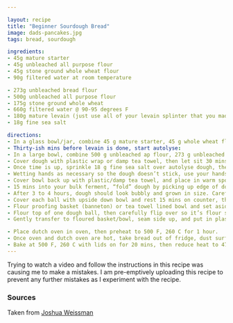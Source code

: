 ```yaml
---

layout: recipe
title: "Beginner Sourdough Bread"
image: dads-pancakes.jpg
tags: bread, sourdough

ingredients:
- 45g mature starter
- 45g unbleached all purpose flour
- 45g stone ground whole wheat flour
- 90g filtered water at room temperature

- 273g unbleached bread flour 
- 500g unbleached all purpose flour
- 175g stone ground whole wheat
- 660g filtered water @ 90-95 degrees F
- 180g mature levain (just use all of your levain splinter that you made seperately)
- 18g fine sea salt

directions:
- In a glass bowl/jar, combine 45 g mature starter, 45 g whole wheat flour, 45 g unbleached ap flour, and 90 g room temp water; mix until homogeneous. Cover with a loose lid, plastic wrap, etc. and let ferment for 6 hours at 78 F, 26 C, or longer in your room is a little cooler. In the video he uses a fermentation station, I like to leave mine in the microwave or the oven with the light on. 
- Thirty-ish mins before levain is done, start autolyse:
- In a large bowl, combine 500 g unbleached ap flour, 273 g unbleached bread flour, and 175 g whole wheat flour. Mix flours together, then add 660 g lukewarm water (90-95 F, 32-35 C) and mix by hand. 
- Cover dough with plastic wrap or damp tea towel, then let sit 30 mins (aka rest of levain time) in the same warm place you have your levain (oven, microwave, fermentation station, etc.)
- Once time is up, sprinkle 18 g fine sea salt over autolyse dough, then add levain on top and spread across surface using damp hands. 
- Wetting hands as necessary so the dough doesn’t stick, use your hands to combine dough with levain on top. Pick it up, squish it, pinch it, whatever you want until it’s fully combined. If prefered, you can do the rhubaud method and scoop and slap the dough in the bowl (hard to describe, just [watch the video](https://www.youtube.com/watch?v=eod5cUxAHRM).)
- Cover bowl back up with plastic/damp tea towel, and place in warm spot to “bulk ferment” for 3 to 4 hours.
- 15 mins into your bulk ferment, “fold” dough by picking up edge of dough and stretching it into the middle, then turn bowl 90 degrees and repeat until you make it all the way around. Do this again 15 minutes later, and after that 30 minutes later, completing 3 total folds. Then let dough rest untouched for remaining time. 
- After 3 to 4 hours, dough should look bubbly and grown in size. Carefully turn out onto unfloured counter, divide in half, then shape each half using hands or floured bench scraper into a smooth ball (or whatever shape you prefer :)
- Cover each ball with upside down bowl and rest 15 mins on counter, then uncover and sit 10 more mins. 
- Flour proofing basket (banneton) or tea towel lined bowl and set aside. 
- Flour top of one dough ball, then carefully flip over so it’s flour side down. Grab bottom of dough (closest to you) and pull/fold into center, then do the same with both sides and the top to make a smooth ball/loaf shape. Flip seam side down, then using pinky fingers drag dough towards you using the friction to smooth surface even more. Repeat with second dough ball. 
- Gently transfer to floured basket/bowl, seam side up, and put in plastic bag/cover so they don’t dry out. Proof in fridge ovenight or at room temp for 6-ish hours? Just a guess, he recommends overnight. 

- Place dutch oven in oven, then preheat to 500 F, 260 C for 1 hour. 
- Once oven and dutch oven are hot, take bread out of fridge, dust surface with flour, and carefully dump loaf from bowl/basket into hot dutch oven. Score loaf using sharp knife/razor (don’t be afraid to make a deep cut!). Put lid on dutch oven and put back into hot oven. 
- Bake at 500 F, 260 C with lids on for 20 mins, then reduce heat to 475 F, 246 C remove lids, and bake 30 more mins until dark brown, borderline burnt, them remove from oven. 
---
```


Trying to watch a video and follow the instructions in this recipe was causing me to make a mistakes.
I am pre-emptively uploading this recipe to prevent any further mistakes as I experiment with the recipe.

### Sources

Taken from [Joshua Weissman](https://www.youtube.com/watch?v=eod5cUxAHRM)

